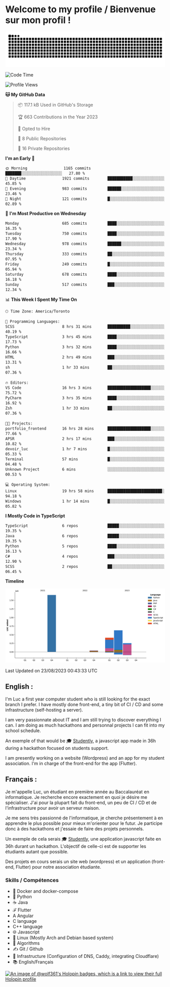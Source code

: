# Welcome to my profile / Bienvenue sur mon profil !

![snake gif](https://github.com/wolf-361/wolf-361/blob/output/github-contribution-grid-snake.svg)

<!--START_SECTION:waka-->
![Code Time](http://img.shields.io/badge/Code%20Time-282%20hrs%2054%20mins-blue)

![Profile Views](http://img.shields.io/badge/Profile%20Views-0-blue)

**🐱 My GitHub Data** 

> 📦 117.1 kB Used in GitHub's Storage 
 > 
> 🏆 663 Contributions in the Year 2023
 > 
> 💼 Opted to Hire
 > 
> 📜 8 Public Repositories 
 > 
> 🔑 16 Private Repositories 
 > 
**I'm an Early 🐤** 

```text
🌞 Morning                1165 commits        ███████░░░░░░░░░░░░░░░░░░   27.80 % 
🌆 Daytime                1921 commits        ███████████░░░░░░░░░░░░░░   45.85 % 
🌃 Evening                983 commits         ██████░░░░░░░░░░░░░░░░░░░   23.46 % 
🌙 Night                  121 commits         █░░░░░░░░░░░░░░░░░░░░░░░░   02.89 % 
```
📅 **I'm Most Productive on Wednesday** 

```text
Monday                   685 commits         ████░░░░░░░░░░░░░░░░░░░░░   16.35 % 
Tuesday                  750 commits         ████░░░░░░░░░░░░░░░░░░░░░   17.90 % 
Wednesday                978 commits         ██████░░░░░░░░░░░░░░░░░░░   23.34 % 
Thursday                 333 commits         ██░░░░░░░░░░░░░░░░░░░░░░░   07.95 % 
Friday                   249 commits         █░░░░░░░░░░░░░░░░░░░░░░░░   05.94 % 
Saturday                 678 commits         ████░░░░░░░░░░░░░░░░░░░░░   16.18 % 
Sunday                   517 commits         ███░░░░░░░░░░░░░░░░░░░░░░   12.34 % 
```


📊 **This Week I Spent My Time On** 

```text
🕑︎ Time Zone: America/Toronto

💬 Programming Languages: 
SCSS                     8 hrs 31 mins       ██████████░░░░░░░░░░░░░░░   40.19 % 
TypeScript               3 hrs 45 mins       ████░░░░░░░░░░░░░░░░░░░░░   17.73 % 
Python                   3 hrs 32 mins       ████░░░░░░░░░░░░░░░░░░░░░   16.66 % 
HTML                     2 hrs 49 mins       ███░░░░░░░░░░░░░░░░░░░░░░   13.31 % 
sh                       1 hr 33 mins        ██░░░░░░░░░░░░░░░░░░░░░░░   07.36 % 

🔥 Editors: 
VS Code                  16 hrs 3 mins       ███████████████████░░░░░░   75.72 % 
PyCharm                  3 hrs 35 mins       ████░░░░░░░░░░░░░░░░░░░░░   16.92 % 
Zsh                      1 hr 33 mins        ██░░░░░░░░░░░░░░░░░░░░░░░   07.36 % 

🐱‍💻 Projects: 
portfolio_frontend       16 hrs 28 mins      ███████████████████░░░░░░   77.66 % 
APSR                     2 hrs 17 mins       ███░░░░░░░░░░░░░░░░░░░░░░   10.82 % 
devoir_luc               1 hr 7 mins         █░░░░░░░░░░░░░░░░░░░░░░░░   05.33 % 
Terminal                 57 mins             █░░░░░░░░░░░░░░░░░░░░░░░░   04.48 % 
Unknown Project          6 mins              ░░░░░░░░░░░░░░░░░░░░░░░░░   00.53 % 

💻 Operating System: 
Linux                    19 hrs 58 mins      ████████████████████████░   94.18 % 
Windows                  1 hr 14 mins        █░░░░░░░░░░░░░░░░░░░░░░░░   05.82 % 
```

**I Mostly Code in TypeScript** 

```text
TypeScript               6 repos             █████░░░░░░░░░░░░░░░░░░░░   19.35 % 
Java                     6 repos             █████░░░░░░░░░░░░░░░░░░░░   19.35 % 
Python                   5 repos             ████░░░░░░░░░░░░░░░░░░░░░   16.13 % 
C#                       4 repos             ███░░░░░░░░░░░░░░░░░░░░░░   12.90 % 
SCSS                     2 repos             ██░░░░░░░░░░░░░░░░░░░░░░░   06.45 % 
```



**Timeline**

![Lines of Code chart](https://raw.githubusercontent.com/wolf-361/wolf-361/main/assets/bar_graph.png)


 Last Updated on 23/08/2023 00:43:33 UTC
<!--END_SECTION:waka-->

## English : 

I'm Luc a first year computer student who is still looking for the exact branch I prefer. I have mostly done front-end, a tiny bit of CI / CD and some infrastructure (self-hosting a server).

I am very passionnate about IT and I am still trying to discover everything I can. I am doing as much hackathons and personnal projects I can fit into my school schedule.

An exemple of that would be 🎓 [Studently](https://github.com/wolf-361/Studently-CodeJam12), a javascript app made in 36h during a hackathon focused on students support.

I am presently working on a website (Wordpress) and an app for my student association. I'm in charge of the front-end for the app (Flutter).

## Français :

Je m'appelle Luc, un étudiant en première année au Baccalauréat en informatique. Je recherche encore exactement en quoi je désire me spécialiser. J'ai pour la plupart fait du front-end, un peu de CI / CD et de l'infrastructure pour avoir un serveur maison.

Je me sens très passionné de l'informatique, je cherche présentement à en apprendre le plus possible pour mieux m'orienter pour le futur. Je participe donc à des hackathons et j'essaie de faire des projets personnels.

Un exemple de cela serais 🎓 [Studently](https://github.com/wolf-361/Studently-CodeJam12), une application javascript faite en 36h durant un hackathon. L'objectif de celle-ci est de supporter les étudiants autant que possible.

Des projets en cours serais un site web (wordpress) et un application (front-end, Flutter) pour notre association étudiante.

###  Skills / Compétences

* 🐋 Docker and docker-compose
* 🐍 Python
* ☕ Java
* ℱ Flutter
* A Angular
* C language
* C++ language
* 🌐 Javascript
* 🐧 Linux (Mostly Arch and Debian based system)
* 🧩 Algorithms
* ✍️ Git / Github
* 📜 Infrastructure (Configuration of DNS, Caddy, integrating Cloudflare)
* 📚 English/Français

[![An image of @wolf361's Holopin badges, which is a link to view their full Holopin profile](https://holopin.me/wolf361)](https://holopin.io/@wolf361)



